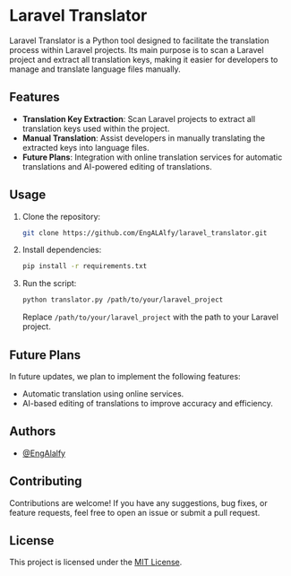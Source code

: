 # Laravel Translator

Laravel Translator is a Python tool designed to facilitate the translation process within Laravel projects. Its main purpose is to scan a Laravel project and extract all translation keys, making it easier for developers to manage and translate language files manually.

## Features

- **Translation Key Extraction**: Scan Laravel projects to extract all translation keys used within the project.
- **Manual Translation**: Assist developers in manually translating the extracted keys into language files.
- **Future Plans**: Integration with online translation services for automatic translations and AI-powered editing of translations.

## Usage

1. Clone the repository:

    ```bash
    git clone https://github.com/EngALAlfy/laravel_translator.git
    ```

2. Install dependencies:

    ```bash
    pip install -r requirements.txt
    ```

3. Run the script:

    ```bash
    python translator.py /path/to/your/laravel_project
    ```

    Replace `/path/to/your/laravel_project` with the path to your Laravel project.

## Future Plans

In future updates, we plan to implement the following features:

- Automatic translation using online services.
- AI-based editing of translations to improve accuracy and efficiency.

## Authors

- [@EngAlalfy](https://www.github.com/engalalfy)

## Contributing

Contributions are welcome! If you have any suggestions, bug fixes, or feature requests, feel free to open an issue or submit a pull request.

## License

This project is licensed under the [MIT License](LICENSE).
